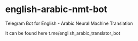 # english-arabic-nmt-bot
Telegram Bot for English - Arabic Neural Machine Translation

It can be found here t.me/english_arabic_translator_bot
